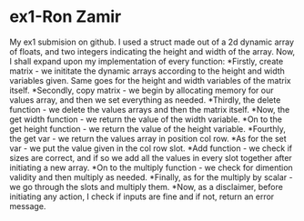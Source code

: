 # ex1-Ron Zamir
My ex1 submision on github.
I used a struct made out of a 2d dynamic array of floats, and two integers indicating the height and width of the array.
Now, I shall expand upon my implementation of every function:
*Firstly, create matrix - we inititate the dynamic arrays according to the height and width variables given. Same goes for the height and width variables of the matrix itself.
*Secondly, copy matrix - we begin by allocating memory for our values array, and then we set everything as needed.
*Thirdly, the delete function - we delete the values arrays and then the matrix itself.
*Now, the get width function - we return the value of the width variable.
*On to the get height function - we return the value of the height variable.
*Fourthly, the get var - we return the values array in position col row.
*As for the set var - we put the value given in the col row slot.
*Add function - we check if sizes are correct, and if so we add all the values in every slot together after initiating a new array.
*On to the multiply function - we check for dimention validity and then multiply as needed.
*Finally, as for the multiply by scalar - we go through the slots and multiply them.
*Now, as a disclaimer, before initiating any action, I check if inputs are fine and if not, return an error message. 
